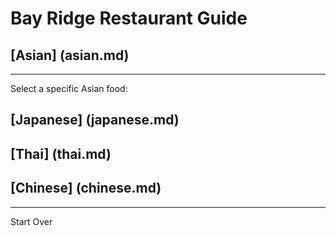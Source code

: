 # Bay Ridge Restaurant Guide
## [Asian] (asian.md)
---
Select a specific Asian food:
## [Japanese] (japanese.md)
## [Thai] (thai.md)
## [Chinese] (chinese.md)
---
Start Over
